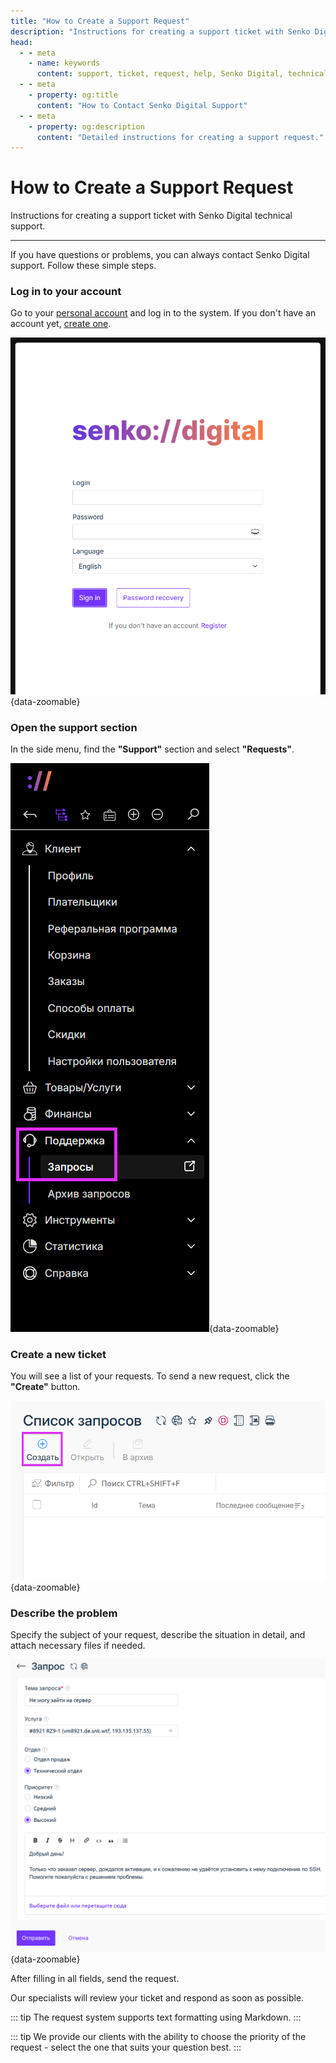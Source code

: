```yaml
---
title: "How to Create a Support Request"
description: "Instructions for creating a support ticket with Senko Digital technical support."
head:
  - - meta
    - name: keywords
      content: support, ticket, request, help, Senko Digital, technical support
  - - meta
    - property: og:title
      content: "How to Contact Senko Digital Support"
  - - meta
    - property: og:description
      content: "Detailed instructions for creating a support request."
---
```



# How to Create a Support Request

Instructions for creating a support ticket with Senko Digital technical support.

---

If you have questions or problems, you can always contact Senko Digital support. Follow these simple steps.

### Log in to your account

Go to your [personal account](https://my.senko.digital/billmgr) and log in to the system. If you don't have an account yet, [create one](/personal-area/register.md).

![system login](/images/personal-area/ordering/2.png){data-zoomable}

### Open the support section

In the side menu, find the **"Support"** section and select **"Requests"**.

![side menu](/images/personal-area/new-ticket/2.png){data-zoomable}

### Create a new ticket

You will see a list of your requests. To send a new request, click the **"Create"** button.

![creating a ticket](/images/personal-area/new-ticket/3.png){data-zoomable}

### Describe the problem

Specify the subject of your request, describe the situation in detail, and attach necessary files if needed.

![filling out the ticket](/images/personal-area/new-ticket/4.png){data-zoomable}

After filling in all fields, send the request.

Our specialists will review your ticket and respond as soon as possible.

::: tip
The request system supports text formatting using Markdown.
:::

::: tip
We provide our clients with the ability to choose the priority of the request - select the one that suits your question best.
:::
